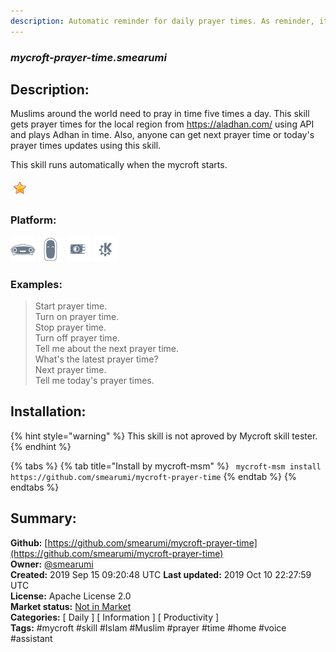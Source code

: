 ```yaml
---
description: Automatic reminder for daily prayer times. As reminder, it plays Adhan the call to prayer
---
```


### _mycroft-prayer-time.smearumi_  
## Description:  
Muslims around the world need to pray in time five times a day. This skill gets
prayer times for the local region from https://aladhan.com/ using API and plays Adhan
in time. Also, anyone can get next prayer time or today's prayer times updates using this skill.

This skill runs automatically when the mycroft starts.  
  
![](../.gitbook/assets/star.png)  
  
### Platform:  
 ![Mark I](../.gitbook/assets/mark-1-icon.png)  ![Mark II](../.gitbook/assets/mark-2-icon.png)  ![Picroft](../.gitbook/assets/picroft-icon.png)  ![plasmoid](../.gitbook/assets/kde.png)   
### Examples:  
> Start prayer time.  
> Turn on prayer time.  
> Stop prayer time.  
> Turn off prayer time.  
> Tell me about the next prayer time.  
> What's the latest prayer time?  
> Next prayer time.  
> Tell me today's prayer times.  
  
## Installation:  
{% hint style="warning" %}
This skill is not aproved by Mycroft skill tester.
{% endhint %}
    
{% tabs %}
{% tab title="Install by mycroft-msm" %}
``` mycroft-msm install https://github.com/smearumi/mycroft-prayer-time```
{% endtab %}
  {% endtabs %}
    
## Summary:  
**Github:** [https://github.com/smearumi/mycroft-prayer-time](https://github.com/smearumi/mycroft-prayer-time)  
**Owner:** [@smearumi](https://github.com/smearumi)  
**Created:** 2019 Sep 15 09:20:48 UTC  **Last updated:** 2019 Oct 10 22:27:59 UTC  
**License:** Apache License 2.0  
**Market status:** [Not in Market](https://market.mycroft.ai/skill/)  
**Categories:** [ Daily ] [ Information ] [ Productivity ]   
**Tags:** \#mycroft \#skill \#Islam \#Muslim \#prayer \#time \#home \#voice \#assistant   

